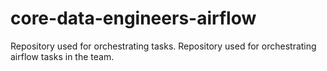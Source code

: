 # core-data-engineers-airflow
Repository used for orchestrating tasks.
Repository used for orchestrating airflow tasks in the team.
